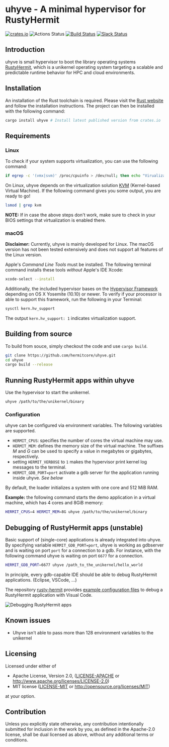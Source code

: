 # uhyve - A minimal hypervisor for RustyHermit

[![crates.io](https://img.shields.io/crates/v/uhyve.svg)](https://crates.io/crates/uhyve)
![Actions Status](https://github.com/hermitcore/uhyve/workflows/Test/badge.svg)
[![Build Status](https://travis-ci.com/hermitcore/uhyve.svg?branch=master)](https://travis-ci.com/hermitcore/uhyve)
[![Slack Status](https://matrix.osbyexample.com:3008/badge.svg)](https://matrix.osbyexample.com:3008)

## Introduction

uhyve is small hypervisor to boot the library operating systems [RustyHermit](https://github.com/hermitcore/libhermit-rs), which  is a unikernel operating system targeting a scalable and predictable runtime behavior for HPC and cloud environments.

## Installation

An installation of the Rust toolchain is required.
Please visit the [Rust website](https://www.rust-lang.org/) and follow the installation instructions.
The project can then be installed with the following command:

```sh
cargo install uhyve # Install latest published version from crates.io
```

## Requirements

### Linux

To check if your system supports virtualization, you can use the following command:

```sh
if egrep -c '(vmx|svm)' /proc/cpuinfo > /dev/null; then echo "Virualization support found"; fi
```

On Linux, uhyve depends on the virtualization solution [KVM](https://www.linux-kvm.org/page/Main_Page) (Kernel-based Virtual Machine).
If the following command gives you some output, you are ready to go!

```sh
lsmod | grep kvm
```

**NOTE:** If in case the above steps don't work, make sure to check in your BIOS settings that virtualization is enabled there.

### macOS

**Disclaimer:** Currently, uhyve is mainly developed for Linux.
The macOS version has not been tested extensively and does not support all features of the Linux version.

Apple's *Command Line Tools* must be installed.
The following terminal command installs these tools *without* Apple's IDE Xcode:

```sh
xcode-select --install
```

Additionally, the included hypervisor bases on the [Hypervisor Framework](https://developer.apple.com/documentation/hypervisor) depending on OS X Yosemite (10.10) or newer.
To verify if your processor is able to support this framework, run the following in your Terminal:

```sh
sysctl kern.hv_support
```

The output `kern.hv_support: 1` indicates virtualization support.

## Building from source

To build from souce, simply checkout the code and use `cargo build`.

```sh
git clone https://github.com/hermitcore/uhyve.git
cd uhyve
cargo build --release
```

## Running RustyHermit apps within uhyve

Use the hypervisor to start the unikernel.
```sh
uhyve /path/to/the/unikernel/binary
```

### Configuration

uhyve can be configured via environment variables.
The following variables are supported.

- `HERMIT_CPUS`: specifies the number of cores the virtual machine may use.
- `HERMIT_MEM`: defines the memory size of the virtual machine. The suffixes *M* and *G* can be used to specify a value in megabytes or gigabytes, respectively.
- setting `HERMIT_VERBOSE` to `1` makes the hypervisor print kernel log messages to the terminal.
- `HERMIT_GDB_PORT=port` activate a gdb server for the application running inside uhyve. _See below_

By default, the loader initializes a system with one core and 512 MiB RAM.

**Example:** the following command starts the demo application in a virtual machine, which has 4 cores and 8GiB memory:

```bash
HERMIT_CPUS=4 HERMIT_MEM=8G uhyve /path/to/the/unikernel/binary
```

## Debugging of RustyHermit apps (unstable)

Basic support of (single-core) applications is already integrated into uhyve.
By specifying variable `HERMIT_GDB_PORT=port`, uhyve is working as gdbserver and is waiting on port `port` for a connection to a gdb.
For instance, with the following command uhyve is waiting on port `6677` for a connection.

```bash
HERMIT_GDB_PORT=6677 uhyve /path_to_the_unikernel/hello_world
```

In principle, every gdb-capable IDE should be able to debug RustyHermit applications. (Eclipse, VSCode, ...)

The repository [rusty-hermit](https://github.com/hermitcore/rusty-hermit) provides [example configuration files](https://github.com/hermitcore/rusty-hermit/tree/master/.vscode) to debug a RustyHermit application with Visual Code.

![Debugging RustyHermit apps](img/vs_code.png)

## Known issues

 * Uhyve isn't able to pass more than 128 environment variables to the unikernel

## Licensing

Licensed under either of

 * Apache License, Version 2.0, ([LICENSE-APACHE](LICENSE-APACHE) or http://www.apache.org/licenses/LICENSE-2.0)
 * MIT license ([LICENSE-MIT](LICENSE-MIT) or http://opensource.org/licenses/MIT)

at your option.

## Contribution

Unless you explicitly state otherwise, any contribution intentionally submitted for inclusion in the work by you, as defined in the Apache-2.0 license, shall be dual licensed as above, without any additional terms or conditions.

